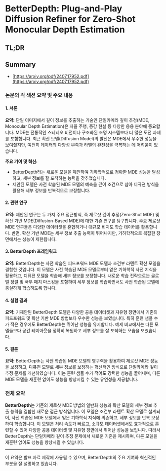 # BetterDepth: Plug-and-Play Diffusion Refiner for Zero-Shot Monocular Depth Estimation
## TL;DR
## Summary
- [https://arxiv.org/pdf/2407.17952.pdf](https://arxiv.org/pdf/2407.17952.pdf)

### 논문의 각 섹션 요약 및 주요 내용

#### 1. 서론
**요약:** 
단일 이미지에서 깊이 정보를 추출하는 기술인 단일카메라 깊이 추정(MDE, Monocular Depth Estimation)은 자율 주행, 증강 현실 등 다양한 응용 분야에 중요합니다. MDE는 전통적인 스테레오 비전이나 구조화된 조명 시스템보다 더 많은 도전 과제를 포함합니다. 최근 확산 모델(Diffusion Model)의 발전은 MDE에서 우수한 성능을 보여줬지만, 여전히 데이터의 다양성 부족과 라벨의 완전성을 극복하는 데 어려움이 있습니다.

**주요 기여 및 혁신:** 
- BetterDepth라는 새로운 모델을 제안하여 기하학적으로 정확한 MDE 성능을 달성하고, 세부 정보를 잘 포착하는 능력을 갖추었습니다.
- 제안된 모델은 사전 학습된 MDE 모델의 예측을 깊이 조건으로 삼아 디퓨젼 방식을 활용해 세부 정보를 반복적으로 보정합니다.

#### 2. 관련 연구
**요약:** 
제안된 연구는 두 가지 주요 접근방식, 즉 제로샷 깊이 추정(Zero-Shot MDE) 및 확산 기반 MDE(Diffusion-Based MDE)에 대한 기존 연구를 탐구합니다. 주요 제로샷 MDE 연구들은 다양한 데이터셋을 혼합하거나 대규모 비지도 학습 데이터를 활용합니다. 반면, 확산 기반 MDE는 세부 정보 추출 능력이 뛰어나지만, 기하학적으로 복잡한 장면에서는 성능이 제한됩니다.

#### 3. BetterDepth 프레임워크
**요약:** 
BetterDepth는 사전 학습된 피드포워드 MDE 모델과 조건부 라텐트 확산 모델을 결합한 것입니다. 이 모델은 사전 학습된 MDE 모델로부터 얻은 기하학적 사전 지식을 활용하고, 디퓨젼 모델을 학습해 세부 정보를 보정합니다. 새로운 학습 전략으로는 글로벌 정렬 및 국부 패치 마스킹을 포함하여 세부 정보를 학습하면서도 사전 학습된 모델에 충실하게 학습하도록 합니다.

#### 4. 실험 결과
**요약:** 
기제안된 BetterDepth 모델은 다양한 공용 데이터셋과 자유형 장면에서 기존의 피드포워드 및 확산 기반 MDE 방법보다 우수한 성능을 보였습니다. 특히 훈련 샘플 수가 적은 경우에도 BetterDepth는 뛰어난 성능을 유지합니다. 예제 비교에서는 다른 모델들보다 공간 레이아웃을 정확히 복원하고 세부 정보를 잘 포착하는 모습을 보였습니다.

#### 5. 결론
**요약:**
BetterDepth는 사전 학습된 MDE 모델의 영구력을 활용하여 제로샷 MDE 성능을 보장하고, 디퓨젼 모델로 세부 정보를 보정하는 혁신적인 방식으로 단일카메라 깊이 추정 문제를 개선하였습니다. 이는 훈련 샘플 수가 적어도 강력한 성능을 끌어내며, 다른 MDE 모델을 재훈련 없이도 성능을 향상시킬 수 있는 유연성을 제공합니다.

### 전체 요약
**BetterDepth**는 기존의 제로샷 MDE 방법의 일반화 성능과 확산 모델의 세부 정보 추출 능력을 결합한 새로운 접근 방식입니다. 이 모델은 조건부 라텐트 확산 모델로 설계되어, 사전 학습된 MDE 모델에서 얻은 기하학적 지식에 의존하고, 세부 정보를 반복 보정하여 학습합니다. 이 모델은 처리 속도가 빠르고, 소규모 데이터셋에서도 효과적으로 훈련할 수 있어 다양한 공용 데이터셋 및 자유형 장면에서 뛰어난 성능을 보입니다. 따라서 BetterDepth는 단일카메라 깊이 추정 문제에서 새로운 기준을 제시하며, 다른 모델을 재훈련 없이도 성능을 향상시킬 수 있습니다.

---
이 요약은 발표 자료 제작에 사용될 수 있으며, BetterDepth의 주요 기여와 혁신적인 부분을 잘 설명하고 있습니다.